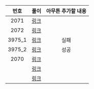 |  번호  |        풀이         | 아무튼 추가할 내용 |
| :----: | :-----------------: | :----------------: |
|  2071  |  [링크](./2071.py)  |                    |
|  2072  |  [링크](./2072.py)  |                    |
| 3975_1 | [링크](./3975_1.py) |        실패        |
| 3975_2 | [링크](./3975_2.py) |        성공        |
|  2070  |  [링크](./2070.py)  |                    |
|        |    [링크](./.py)    |                    |
|        |    [링크](./.py)    |                    |

